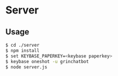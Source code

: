 # Server

## Usage

```bash
$ cd ./server
$ npm install
$ set KEYBASE_PAPERKEY=<keybase paperkey>
$ keybase oneshot -u grinchatbot
$ node server.js
```

